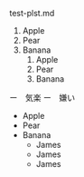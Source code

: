 test-plst.md

  1. Apple
  2. Pear
  3. Banana
      1) Apple
      2) Pear
      3) Banana

  ー　気楽
  ー　嫌い

  - Apple
  - Pear
  - Banana
    - James
    - James
    - James


